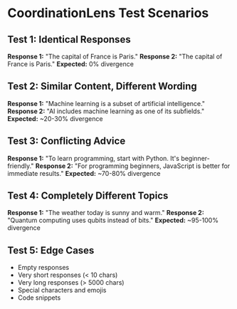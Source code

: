 # CoordinationLens Test Scenarios

## Test 1: Identical Responses
**Response 1:** "The capital of France is Paris."
**Response 2:** "The capital of France is Paris."
**Expected:** 0% divergence

## Test 2: Similar Content, Different Wording
**Response 1:** "Machine learning is a subset of artificial intelligence."
**Response 2:** "AI includes machine learning as one of its subfields."
**Expected:** ~20-30% divergence

## Test 3: Conflicting Advice
**Response 1:** "To learn programming, start with Python. It's beginner-friendly."
**Response 2:** "For programming beginners, JavaScript is better for immediate results."
**Expected:** ~70-80% divergence

## Test 4: Completely Different Topics
**Response 1:** "The weather today is sunny and warm."
**Response 2:** "Quantum computing uses qubits instead of bits."
**Expected:** ~95-100% divergence

## Test 5: Edge Cases
- Empty responses
- Very short responses (< 10 chars)
- Very long responses (> 5000 chars)
- Special characters and emojis
- Code snippets
